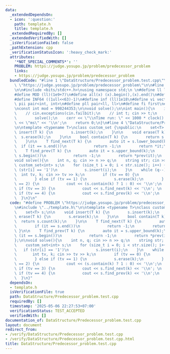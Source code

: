 ```yaml
---
data:
  _extendedDependsOn:
  - icon: ':question:'
    path: template.h
    title: template.h
  _extendedRequiredBy: []
  _extendedVerifiedWith: []
  _isVerificationFailed: false
  _pathExtension: cpp
  _verificationStatusIcon: ':heavy_check_mark:'
  attributes:
    '*NOT_SPECIAL_COMMENTS*': ''
    PROBLEM: https://judge.yosupo.jp/problem/predecessor_problem
    links:
    - https://judge.yosupo.jp/problem/predecessor_problem
  bundledCode: "#line 1 \"DataStructure/Predecessor_problem.test.cpp\"\n#define PROBLEM\
    \ \"https://judge.yosupo.jp/problem/predecessor_problem\"\n\n#line 2 \"template.h\"\
    \n\n#include <bits/stdc++.h>\nusing namespace std;\n \n#define ll long long\n\
    #define MOD (ll)(1e9+7)\n#define all(x) (x).begin(),(x).end()\n#define INF32 ((1ull<<31)-1)\n\
    #define INF64 ((1ull<<63)-1)\n#define inf (ll)1e18\n#define vi vector<int>\n#define\
    \ pii pair<int, int>\n#define pll pair<ll, ll>\n#define fi first\n#define se second\n\
    \nconst int mod = 998244353;\n\nvoid solve();\n\nint main(){\n    ios_base::sync_with_stdio(false);cin.tie(NULL);\n\
    \    // cin.exceptions(cin.failbit);\n    // int t; cin >> t;\n    // while(t--)\n\
    \        solve();\n    cerr << \"\\nTime run: \" << 1000 * clock() / CLOCKS_PER_SEC\
    \ << \"ms\" << '\\n';\n    return 0;\n}\n#line 4 \"DataStructure/Predecessor_problem.test.cpp\"\
    \n\ntemplate <typename T>\nclass custom_set {\npublic:\n    set<T> s;\n\n    void\
    \ insert(T k) {\n        s.insert(k);\n    }\n\n    void erase(T k) {\n      \
    \  s.erase(k);\n    }\n\n    bool contain(T k) {\n        return s.count(k);\n\
    \    }\n\n    T find_next(T k) {\n        auto it = s.lower_bound(k);\n      \
    \  if (it == s.end())\n            return -1;\n        return *it;\n    }\n\n\
    \    T find_prev(T k) {\n        auto it = s.upper_bound(k);\n        if (it ==\
    \ s.begin())\n            return -1;\n        return *prev(it);\n    }\n};\n\n\
    void solve(){\n    int n, q; cin >> n >> q;\n    string str; cin >> str;\n   \
    \ custom_set<int> s;\n    for (size_t i = 0; i < str.size(); i++) {\n        if\
    \ (str[i] == '1')\n            s.insert(i);\n    }\n    while (q--) {\n      \
    \  int tv, k; cin >> tv >> k;\n        if (tv == 0) {\n            s.insert(k);\n\
    \        } else if (tv == 1) {\n            s.erase(k);\n        } else if (tv\
    \ == 2) {\n            cout << (s.contain(k) ? 1 : 0) << '\\n';\n        } else\
    \ if (tv == 3) {\n            cout << s.find_next(k) << '\\n'; \n        } else\
    \ if (tv == 4) {\n            cout << s.find_prev(k) << '\\n';\n        }\n  \
    \  }\n}\n"
  code: "#define PROBLEM \"https://judge.yosupo.jp/problem/predecessor_problem\"\n\
    \n#include \"../template.h\"\n\ntemplate <typename T>\nclass custom_set {\npublic:\n\
    \    set<T> s;\n\n    void insert(T k) {\n        s.insert(k);\n    }\n\n    void\
    \ erase(T k) {\n        s.erase(k);\n    }\n\n    bool contain(T k) {\n      \
    \  return s.count(k);\n    }\n\n    T find_next(T k) {\n        auto it = s.lower_bound(k);\n\
    \        if (it == s.end())\n            return -1;\n        return *it;\n   \
    \ }\n\n    T find_prev(T k) {\n        auto it = s.upper_bound(k);\n        if\
    \ (it == s.begin())\n            return -1;\n        return *prev(it);\n    }\n\
    };\n\nvoid solve(){\n    int n, q; cin >> n >> q;\n    string str; cin >> str;\n\
    \    custom_set<int> s;\n    for (size_t i = 0; i < str.size(); i++) {\n     \
    \   if (str[i] == '1')\n            s.insert(i);\n    }\n    while (q--) {\n \
    \       int tv, k; cin >> tv >> k;\n        if (tv == 0) {\n            s.insert(k);\n\
    \        } else if (tv == 1) {\n            s.erase(k);\n        } else if (tv\
    \ == 2) {\n            cout << (s.contain(k) ? 1 : 0) << '\\n';\n        } else\
    \ if (tv == 3) {\n            cout << s.find_next(k) << '\\n'; \n        } else\
    \ if (tv == 4) {\n            cout << s.find_prev(k) << '\\n';\n        }\n  \
    \  }\n}"
  dependsOn:
  - template.h
  isVerificationFile: true
  path: DataStructure/Predecessor_problem.test.cpp
  requiredBy: []
  timestamp: '2025-05-06 22:27:53+07:00'
  verificationStatus: TEST_ACCEPTED
  verifiedWith: []
documentation_of: DataStructure/Predecessor_problem.test.cpp
layout: document
redirect_from:
- /verify/DataStructure/Predecessor_problem.test.cpp
- /verify/DataStructure/Predecessor_problem.test.cpp.html
title: DataStructure/Predecessor_problem.test.cpp
---
```

